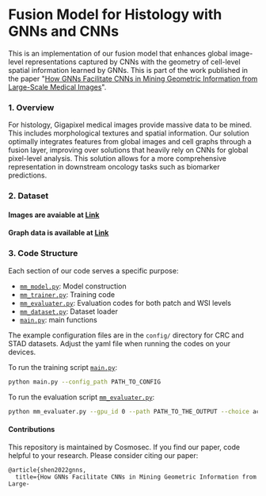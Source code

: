 # Fusion Model for Histology with GNNs and CNNs

This is an implementation of our fusion model that enhances global image-level representations captured by CNNs with the geometry of cell-level spatial information learned by GNNs. This is part of the work published in the paper "[How GNNs Facilitate CNNs in Mining Geometric Information from Large-Scale Medical Images](https://arxiv.org/abs/2206.07599)".

### 1. Overview
For histology, Gigapixel medical images provide massive data to be mined. This includes morphological textures and spatial information. Our solution optimally integrates features from global images and cell graphs through a fusion layer, improving over solutions that heavily rely on CNNs for global pixel-level analysis. This solution allows for a more comprehensive representation in downstream oncology tasks such as biomarker predictions.

### 2. Dataset
#### Images are avaiable at [Link](https://zenodo.org/record/2530835#.YrLH-S-KFtQ)
#### Graph data is available at [Link](https://zenodo.org/record/6683652#.YrLjLC-KFtQ)

### 3. Code Structure
Each section of our code serves a specific purpose:
- [`mm_model.py`](mm_model.py): Model construction
- [`mm_trainer.py`](mm_trainer.py): Training code
- [`mm_evaluater.py`](mm_evaluater.py): Evaluation codes for both patch and WSI levels
- [`mm_dataset.py`](mm_dataset.py): Dataset loader
- [`main.py`](main.py): main functions

The example configuration files are in the `config/` directory for CRC and STAD datasets. Adjust the yaml file when running the codes on your devices.

To run the training script [`main.py`](main.py):
```bash
python main.py --config_path PATH_TO_CONFIG
```

To run the evaluation script [`mm_evaluater.py`](mm_evaluater.py):
```bash
python mm_evaluater.py --gpu_id 0 --path PATH_TO_THE_OUTPUT --choice acc
```

#### Contributions
This repository is maintained by Cosmosec. If you find our paper, code helpful to your research. Please consider citing our paper: 
```
@article{shen2022gnns,
  title={How GNNs Facilitate CNNs in Mining Geometric Information from Large-
